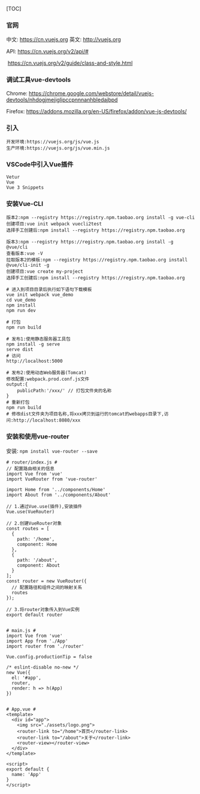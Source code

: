 [TOC]

### 官网 ###

  中文: <https://cn.vuejs.org>    英文: <http://vuejs.org>

  API: <https://cn.vuejs.org/v2/api/#>

  ​		<https://cn.vuejs.org/v2/guide/class-and-style.html>

### 调试工具vue-devtools ###

  Chrome: <https://chrome.google.com/webstore/detail/vuejs-devtools/nhdogjmejiglipccpnnnanhbledajbpd>

  Firefox: <https://addons.mozilla.org/en-US/firefox/addon/vue-js-devtools/>

### 引入 ###

```
开发环境:https://vuejs.org/js/vue.js
生产环境:https://vuejs.org/js/vue.min.js
```

### VSCode中引入Vue插件 ###

```
Vetur
Vue
Vue 3 Snippets
```

### 安装Vue-CLI ###

```
版本2:npm --registry https://registry.npm.taobao.org install -g vue-cli
创建项目:vue init webpack vuecli2test
选择手工创建后:npm install --registry https://registry.npm.taobao.org

版本3:npm --registry https://registry.npm.taobao.org install -g @vue/cli
查看版本:vue -V
拉取版本2的模板:npm --registry https://registry.npm.taobao.org install @vue/cli-init -g
创建项目:vue create my-project
选择手工创建后:npm install --registry https://registry.npm.taobao.org

# 进入到项目目录后执行如下语句下载模板
vue init webpack vue_demo
cd vue_demo
npm install
npm run dev

# 打包
npm run build

# 发布1:使用静态服务器工具包
npm install -g serve
serve dist
# 访问
http://localhost:5000

# 发布2:使用动态Web服务器(Tomcat)
修改配置:webpack.prod.conf.js文件
output:{
	publicPath:'/xxx/' // 打包文件夹的名称
}
# 重新打包
npm run build
# 修改dist文件夹为项目名称,将xxx拷贝到运行的tomcat的webapps目录下,访问:http://localhost:8080/xxx
```
### 安装和使用vue-router  ###
安装: `npm install vue-router --save`

```
# router/index.js #
// 配置路由相关的信息
import Vue from 'vue'
import VueRouter from 'vue-router'

import Home from '../components/Home'
import About from '../components/About'

// 1.通过Vue.use(插件),安装插件
Vue.use(VueRouter)

// 2.创建VueRouter对象
const routes = [
  {
    path: '/home',
    component: Home
  },
  {
    path: '/about',
    component: About
  }
];
const router = new VueRouter({
  // 配置路径和组件之间的映射关系
  routes
});

// 3.将router对象传入到Vue实例
export default router


# main.js #
import Vue from 'vue'
import App from './App'
import router from './router'

Vue.config.productionTip = false

/* eslint-disable no-new */
new Vue({
  el: '#app',
  router,
  render: h => h(App)
})


# App.vue #
<template>
  <div id="app">
    <img src="./assets/logo.png">
    <router-link to="/home">首页</router-link>
    <router-link to="/about">关于</router-link>
    <router-view></router-view>
  </div>
</template>

<script>
export default {
  name: 'App'
}
</script>
```







